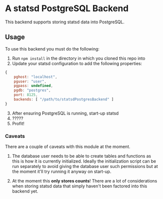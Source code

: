 # A statsd PostgreSQL Backend
This backend supports storing statsd data into PostgreSQL.

## Usage
To use this backend you must do the following:

1. Run ```npm install``` in the directory in which you cloned this repo into
2. Update your statsd configuration to add the following properties:
```javascript
{
    pghost: "localhost",
    pguser: "user",
    pgpass: undefined,
    pgdb: "postgres",
    port: 8125,
    backends: [ "/path/to/statsdPostgresBackend" ]
}
```
3. After ensuring PostgreSQL is running, start-up statsd
4. ?????
5. Profit!

### Caveats
There are a couple of caveats with this module at the moment.

1. The database user needs to be able to create tables and functions as this is how it is currently initialized. Ideally the initialization script can be run separately to avoid giving the database user such permissions but at the moment it'll try running it anyway on start-up.

2. At the moment this **only stores counts**! There are a lot of considerations when storing statsd data that simply haven't been factored into this backend yet.
